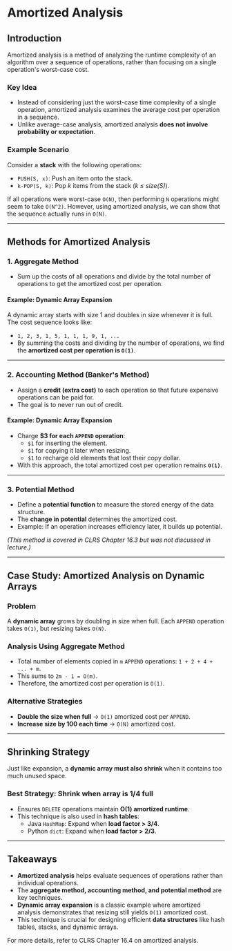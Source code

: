 # Amortized Analysis

## Introduction
Amortized analysis is a method of analyzing the runtime complexity of an algorithm over a sequence of operations, rather than focusing on a single operation's worst-case cost.

### Key Idea
- Instead of considering just the worst-case time complexity of a single operation, amortized analysis examines the average cost per operation in a sequence.
- Unlike average-case analysis, amortized analysis **does not involve probability or expectation**.

### Example Scenario
Consider a **stack** with the following operations:
- `PUSH(S, x)`: Push an item onto the stack.
- `k-POP(S, k)`: Pop *k* items from the stack (*k ≤ size(S)*).

If all operations were worst-case `O(N)`, then performing `N` operations might seem to take `O(N^2)`. However, using amortized analysis, we can show that the sequence actually runs in `O(N)`.

---

## Methods for Amortized Analysis

### **1. Aggregate Method**
- Sum up the costs of all operations and divide by the total number of operations to get the amortized cost per operation.

#### Example: Dynamic Array Expansion
A dynamic array starts with size 1 and doubles in size whenever it is full. The cost sequence looks like:
- `1, 2, 3, 1, 5, 1, 1, 1, 9, 1, ...`
- By summing the costs and dividing by the number of operations, we find the **amortized cost per operation is `O(1)`**.

---

### **2. Accounting Method (Banker's Method)**
- Assign a **credit (extra cost)** to each operation so that future expensive operations can be paid for.
- The goal is to never run out of credit.

#### Example: Dynamic Array Expansion
- Charge **$3 for each `APPEND` operation**:
  - `$1` for inserting the element.
  - `$1` for copying it later when resizing.
  - `$1` to recharge old elements that lost their copy dollar.
- With this approach, the total amortized cost per operation remains **`O(1)`**.

---

### **3. Potential Method**
- Define a **potential function** to measure the stored energy of the data structure.
- The **change in potential** determines the amortized cost.
- Example: If an operation increases efficiency later, it builds up potential.

*(This method is covered in CLRS Chapter 16.3 but was not discussed in lecture.)*

---

## Case Study: Amortized Analysis on Dynamic Arrays

### **Problem**
A **dynamic array** grows by doubling in size when full. Each `APPEND` operation takes `O(1)`, but resizing takes `O(N)`.

### **Analysis Using Aggregate Method**
- Total number of elements copied in `m` `APPEND` operations: `1 + 2 + 4 + ... + m`.
- This sums to `2m - 1 = O(m)`.
- Therefore, the amortized cost per operation is `O(1)`.

### **Alternative Strategies**
- **Double the size when full** → `O(1)` amortized cost per `APPEND`.
- **Increase size by 100 each time** → `O(N)` amortized cost.

---

## Shrinking Strategy
Just like expansion, a **dynamic array must also shrink** when it contains too much unused space.

### **Best Strategy:** Shrink when array is **1/4 full**
- Ensures `DELETE` operations maintain **O(1) amortized runtime**.
- This technique is also used in **hash tables**:
  - Java `HashMap`: Expand when **load factor > 3/4**.
  - Python `dict`: Expand when **load factor > 2/3**.

---

## Takeaways
- **Amortized analysis** helps evaluate sequences of operations rather than individual operations.
- The **aggregate method, accounting method, and potential method** are key techniques.
- **Dynamic array expansion** is a classic example where amortized analysis demonstrates that resizing still yields `O(1)` amortized cost.
- This technique is crucial for designing efficient **data structures** like hash tables, stacks, and dynamic arrays.

For more details, refer to CLRS Chapter 16.4 on amortized analysis.
